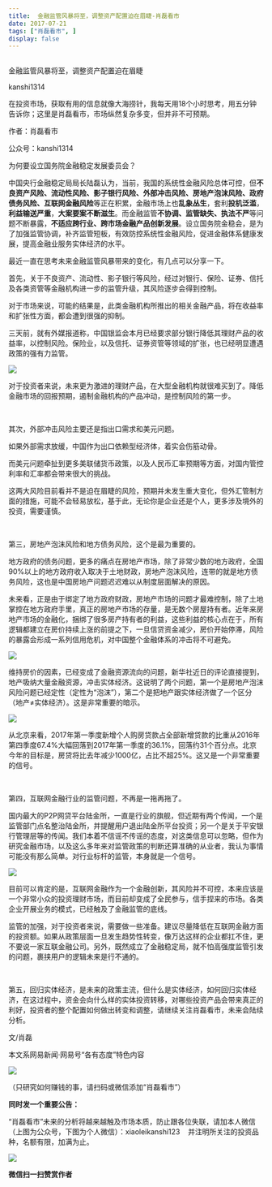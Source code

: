 ```yaml
---
title:  金融监管风暴将至，调整资产配置迫在眉睫-肖磊看市
date: 2017-07-21
tags: ["肖磊看市", ]
display: false
---
```



## 



金融监管风暴将至，调整资产配置迫在眉睫




kanshi1314




在投资市场，获取有用的信息就像大海捞针，我每天用18个小时思考，用五分钟告诉你；这里是肖磊看市，市场纵然复杂多变，但并非不可预期。


作者：肖磊看市

公众号：kanshi1314





为何要设立国务院金融稳定发展委员会？



中国央行金融稳定局局长陆磊认为，当前，我国的系统性金融风险总体可控，但**不良资产风险、流动性风险、影子银行风险、外部冲击风险、房地产泡沫风险、政府债务风险、互联网金融风险**等正在积累，金融市场上也**乱象丛生**，套利**投机泛滥**，**利益输送严重**，**大案要案不断滋生**。而金融监管**不协调、监管缺失、执法不严**等问题不断暴露，**不适应跨行业、跨市场金融产品创新发展**。设立国务院金稳会，是为了加强监管协调，补齐监管短板，有效防控系统性金融风险，促进金融体系健康发展，提高金融业服务实体经济的水平。



最近一直在思考未来金融监管风暴带来的变化，有几点可以分享一下。



首先，关于不良资产、流动性、影子银行等风险，经过对银行、保险、证券、信托及各类资管等金融机构进一步的监管升级，其风险逐步会得到控制。



对于市场来说，可能的结果是，此类金融机构所推出的相关金融产品，将在收益率和扩张性方面，都会遭到很强的抑制。



三天前，就有外媒报道称，中国银监会本月已经要求部分银行降低其理财产品的收益率，以控制风险。保险业，以及信托、证券资管等领域的扩张，也已经明显遭遇政策的强有力监管。



<img data-s="300,640" data-type="png" src="http://mmbiz.qpic.cn/mmbiz_png/rIYcHn0KrPSvNWIdTicuHibUWiciac9G4oN6ibFwIukTWc05iatKUjJ5icQg55oNbypHw9iaHnzbN8u4raYuiboZ4mL5FpA/0?wx_fmt=png" class="" data-ratio="0.2512315270935961" data-w="812"/>



对于投资者来说，未来更为激进的理财产品，在大型金融机构就很难买到了。降低金融市场的回报预期，遏制金融机构的产品冲动，是控制风险的第一步。

&nbsp;

其次，外部冲击风险主要还是指出口需求和美元问题。



如果外部需求放缓，中国作为出口依赖型经济体，着实会伤筋动骨。



而美元问题牵扯到更多美联储货币政策，以及人民币汇率预期等方面，对国内管控利率和汇率都会带来很大的挑战。



这两大风险目前看并不是迫在眉睫的风险，预期并未发生重大变化，但外汇管制方面的措施，可能不会轻易放松，基于此，无论你是企业还是个人，更多涉及境外的投资，需要谨慎。

&nbsp;

第三，房地产泡沫风险和地方债务风险，这个是最为重要的。



地方政府的债务问题，更多的痛点在房地产市场，除了非常少数的地方政府，全国90%以上的地方政府收入取决于土地财政，房地产泡沫风险，连带的就是地方债务风险，这也是中国房地产问题迟迟难以从制度层面解决的原因。



未来看，正是由于绑定了地方政府财政，房地产市场的问题才最难控制，除了土地掌控在地方政府手里，真正的房地产市场的存量，是无数个房屋持有者。近年来房地产市场的金融化，捆绑了很多房产持有者的利益，这些利益的核心点在于，所有逻辑都建立在房价持续上涨的前提之下，一旦信贷资金减少，房价开始停滞，风险的暴露会形成一系列信用危机，对中国整个金融体系的冲击将不可避免。



<img data-s="300,640" data-type="png" src="http://mmbiz.qpic.cn/mmbiz_png/rIYcHn0KrPSvNWIdTicuHibUWiciac9G4oN6fEtcamdkv6PkY4t1odAAIJ1KrmyRWTEpUBT9iaOTca6JRPic7lmW5aOA/0?wx_fmt=png" class="" data-ratio="0.17384615384615384" data-w="650"/>



维持房价的因素，已经变成了金融资源流向的问题，新华社近日的评论直接提到，地产吸纳大量金融资源，冲击实体经济。这说明了两个问题，第一个是房地产泡沫风险问题已经定性（定性为“泡沫”），第二个是把地产跟实体经济做了一个区分（地产≠实体经济）。这是非常重要的暗示。



<img data-s="300,640" data-type="png" src="http://mmbiz.qpic.cn/mmbiz_png/rIYcHn0KrPSvNWIdTicuHibUWiciac9G4oN6WNs1MW6yN1QXpNsbl9FKr8UuzJLPeMZTPHDd58ibW52jTWlVKnPMktg/0?wx_fmt=png" class="" data-ratio="0.17638266068759342" data-w="669"/>



从北京来看，2017年第一季度新增个人购房贷款占全部新增贷款的比重从2016年第四季度67.4%大幅回落到2017年第一季度的36.1%，回落约31个百分点。北京今年的目标是，房贷将比去年减少1000亿，占比不超25%。这又是一个非常重要的信号。

&nbsp;

第四，互联网金融行业的监管问题，不再是一拖再拖了。



国内最大的P2P网贷平台陆金所，一直是行业的旗舰，但近期有两个传闻，一个是监管部门点名整治陆金所，并提醒用户退出陆金所平台投资；另一个是关于平安银行管理层等的传闻。我们本着不信谣不传谣的态度，对这类信息可以忽略，但作为研究金融市场，以及这么多年来对监管政策的判断还算准确的从业者，我认为事情可能没有那么简单。对行业标杆的监管，本身就是一个信号。



<img data-s="300,640" data-type="png" src="http://mmbiz.qpic.cn/mmbiz_png/rIYcHn0KrPSvNWIdTicuHibUWiciac9G4oN6cxnUXYJE2fwE0qwLbsJuGA4jIicVCopERbpLv1QFXlEoI5MXibKGPicWQ/0?wx_fmt=png" class="" data-ratio="0.1616294349540079" data-w="761"/>



目前可以肯定的是，互联网金融作为一个金融创新，其风险并不可控，本来应该是一个非常小众的投资理财市场，而目前却变成了全民参与，信手捏来的市场。各类企业开展业务的模式，已经触及了金融监管的底线。



监管的加强，对于投资者来说，需要做一些准备。建议尽量降低在互联网金融方面的投资额。如果从政策层面一旦发生趋势性转变，像万达这样的企业都扛不住，更不要说一家互联金融公司。另外，既然成立了金融稳定局，就不怕高强度监管引发的问题，裹挟用户的逻辑未来是行不通的。

&nbsp;

第五，回归实体经济，是未来的政策主流，但什么是实体经济，如何回归实体经济，在这过程中，资金会向什么样的实体投资转移，对哪些投资产品会带来真正的利好，投资者的整个配置如何做出转变和调整，请继续关注肖磊看市，未来会陆续分析。



文/肖磊



本文系网易新闻·网易号“各有态度”特色内容

<img class="" data-ratio="1" data-s="300,640" src="http://mmbiz.qpic.cn/mmbiz_jpg/rIYcHn0KrPSjOtc2kgTPibsxhaoD4Krel3cd9hnIh6dkibBqkMukKKL7yLxCYzuogxEG3qoO5MCBQgbXbldPxcLw/640?wx_fmt=jpeg" data-type="jpeg" data-w="430" style="line-height: 25.6px; box-sizing: border-box !important; word-wrap: break-word !important; visibility: visible !important; width: auto !important;" width="auto"/>

（只研究如何赚钱的事，请扫码或微信添加“肖磊看市”）





**同时发一个重要公告：**



“肖磊看市”未来的分析将越来越触及市场本质，防止跟各位失联，请加本人微信（上图为公众号，下图为个人微信）：xiaoleikanshi123 &nbsp; &nbsp;并注明所关注的投资品种，名额有限，加满为止。



<img class="" data-ratio="1" data-s="300,640" src="http://mmbiz.qpic.cn/mmbiz_jpg/rIYcHn0KrPR6spSxJ9A4rppNcqZlaD3wDVibf9CUsXiauCzWWtTfxsTZIkx4FfWv0lwTI6PPACkpr0bJvb16HWVQ/640?wx_fmt=jpeg" data-type="jpeg" data-w="512" style="box-sizing: border-box !important; word-wrap: break-word !important; visibility: visible !important; width: auto !important;" width="auto"/>








**微信扫一扫赞赏作者**